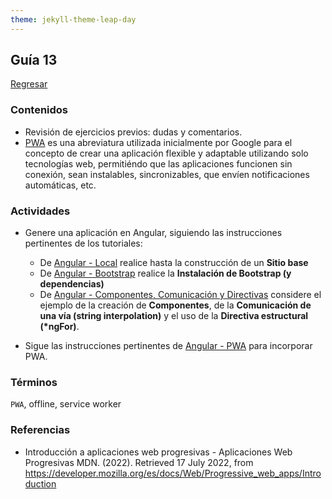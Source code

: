 ```yaml
---
theme: jekyll-theme-leap-day
---
```


## Guía 13

[Regresar](/DAWM-2022/)

### Contenidos

* Revisión de ejercicios previos: dudas y comentarios.
* [PWA](https://developer.mozilla.org/es/docs/Web/Progressive_web_apps/Introduction) es una abreviatura utilizada inicialmente por Google para el concepto de crear una aplicación flexible y adaptable utilizando solo tecnologías web, permitiéndo que las aplicaciones funcionen sin conexión, sean instalables, sincronizables, que envíen notificaciones automáticas, etc.


### Actividades

* Genere una aplicación en Angular, siguiendo las instrucciones pertinentes de los tutoriales:
  
  + De [Angular - Local](https://dawfiec.github.io/DAWM-2022/tutoriales/angular_local.html) realice hasta la construcción de un **Sitio base**
  + De [Angular - Bootstrap](https://dawfiec.github.io/DAWM-2022/tutoriales/angular_bootstrap.html) realice la **Instalación de Bootstrap (y dependencias)**
  + De [Angular - Componentes, Comunicación y Directivas](https://dawfiec.github.io/DAWM-2022/tutoriales/angular_bases.html)  considere el ejemplo de la creación de **Componentes**, de la **Comunicación de una vía (string interpolation)** y el uso de la **Directiva estructural (\*ngFor)**.

* Sigue las instrucciones pertinentes de [Angular - PWA](https://dawfiec.github.io/DAWM-2022/tutoriales/angular_pwa.html) para incorporar PWA.


### Términos

`PWA`, offline, service worker

### Referencias

* Introducción a aplicaciones web progresivas - Aplicaciones Web Progresivas MDN. (2022). Retrieved 17 July 2022, from https://developer.mozilla.org/es/docs/Web/Progressive_web_apps/Introduction